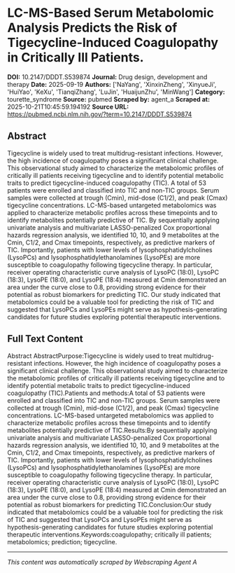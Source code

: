 # LC-MS-Based Serum Metabolomic Analysis Predicts the Risk of Tigecycline-Induced Coagulopathy in Critically Ill Patients.

**DOI:** 10.2147/DDDT.S539874
**Journal:** Drug design, development and therapy
**Date:** 2025-09-19
**Authors:** ['NaYang', 'XinxinZheng', 'XinyueJi', 'HuiYao', 'KeXu', 'TianqiZhang', 'LuJin', 'HuaijunZhu', 'MinWang']
**Category:** tourette_syndrome
**Source:** pubmed
**Scraped by:** agent_a
**Scraped at:** 2025-10-21T10:45:59.194192
**Source URL:** https://pubmed.ncbi.nlm.nih.gov/?term=10.2147/DDDT.S539874

## Abstract

Tigecycline is widely used to treat multidrug-resistant infections. However, the high incidence of coagulopathy poses a significant clinical challenge. This observational study aimed to characterize the metabolomic profiles of critically ill patients receiving tigecycline and to identify potential metabolic traits to predict tigecycline-induced coagulopathy (TIC).
A total of 53 patients were enrolled and classified into TIC and non-TIC groups. Serum samples were collected at trough (Cmin), mid-dose (C1/2), and peak (Cmax) tigecycline concentrations. LC-MS-based untargeted metabolomics was applied to characterize metabolic profiles across these timepoints and to identify metabolites potentially predictive of TIC.
By sequentially applying univariate analysis and multivariate LASSO-penalized Cox proportional hazards regression analysis, we identified 10, 10, and 9 metabolites at the Cmin, C1/2, and Cmax timepoints, respectively, as predictive markers of TIC. Importantly, patients with lower levels of lysophosphatidylcholines (LysoPCs) and lysophosphatidylethanolamines (LysoPEs) are more susceptible to coagulopathy following tigecycline therapy. In particular, receiver operating characteristic curve analysis of LysoPC (18:0), LysoPC (18:3), LysoPE (18:0), and LysoPE (18:4) measured at Cmin demonstrated an area under the curve close to 0.8, providing strong evidence for their potential as robust biomarkers for predicting TIC.
Our study indicated that metabolomics could be a valuable tool for predicting the risk of TIC and suggested that LysoPCs and LysoPEs might serve as hypothesis-generating candidates for future studies exploring potential therapeutic interventions.

## Full Text Content

Abstract AbstractPurpose:Tigecycline is widely used to treat multidrug-resistant infections. However, the high incidence of coagulopathy poses a significant clinical challenge. This observational study aimed to characterize the metabolomic profiles of critically ill patients receiving tigecycline and to identify potential metabolic traits to predict tigecycline-induced coagulopathy (TIC).Patients and methods:A total of 53 patients were enrolled and classified into TIC and non-TIC groups. Serum samples were collected at trough (Cmin), mid-dose (C1/2), and peak (Cmax) tigecycline concentrations. LC-MS-based untargeted metabolomics was applied to characterize metabolic profiles across these timepoints and to identify metabolites potentially predictive of TIC.Results:By sequentially applying univariate analysis and multivariate LASSO-penalized Cox proportional hazards regression analysis, we identified 10, 10, and 9 metabolites at the Cmin, C1/2, and Cmax timepoints, respectively, as predictive markers of TIC. Importantly, patients with lower levels of lysophosphatidylcholines (LysoPCs) and lysophosphatidylethanolamines (LysoPEs) are more susceptible to coagulopathy following tigecycline therapy. In particular, receiver operating characteristic curve analysis of LysoPC (18:0), LysoPC (18:3), LysoPE (18:0), and LysoPE (18:4) measured at Cmin demonstrated an area under the curve close to 0.8, providing strong evidence for their potential as robust biomarkers for predicting TIC.Conclusion:Our study indicated that metabolomics could be a valuable tool for predicting the risk of TIC and suggested that LysoPCs and LysoPEs might serve as hypothesis-generating candidates for future studies exploring potential therapeutic interventions.Keywords:coagulopathy; critically ill patients; metabolomics; prediction; tigecycline.

---
*This content was automatically scraped by Webscraping Agent A*

